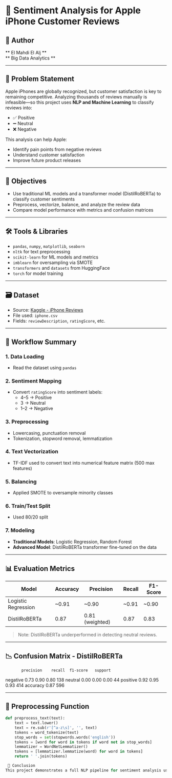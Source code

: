 # 📱 Sentiment Analysis for Apple iPhone Customer Reviews

## 👤 Author
** El Mahdi El Alj **  
** Big Data Analytics **

---

## 🧩 Problem Statement

Apple iPhones are globally recognized, but customer satisfaction is key to remaining competitive. Analyzing thousands of reviews manually is infeasible—so this project uses **NLP and Machine Learning** to classify reviews into:

- ✅ Positive
- ➖ Neutral
- ❌ Negative

This analysis can help Apple:
- Identify pain points from negative reviews
- Understand customer satisfaction
- Improve future product releases

---

## 🎯 Objectives

- Use traditional ML models and a transformer model (DistilRoBERTa) to classify customer sentiments
- Preprocess, vectorize, balance, and analyze the review data
- Compare model performance with metrics and confusion matrices

---

## 🛠️ Tools & Libraries

- `pandas`, `numpy`, `matplotlib`, `seaborn`
- `nltk` for text preprocessing
- `scikit-learn` for ML models and metrics
- `imblearn` for oversampling via SMOTE
- `transformers` and `datasets` from HuggingFace
- `torch` for model training

---

## 🗃️ Dataset

- Source: [Kaggle - iPhone Reviews](https://www.kaggle.com/datasets/mrmars1010/iphone-customer-reviews-nlp/data)
- File used: `iphone.csv`
- Fields: `reviewDescription`, `ratingScore`, etc.

---

## 🧪 Workflow Summary

### 1. **Data Loading**
- Read the dataset using `pandas`

### 2. **Sentiment Mapping**
- Convert `ratingScore` into sentiment labels:
  - 4–5 → Positive
  - 3   → Neutral
  - 1–2 → Negative

### 3. **Preprocessing**
- Lowercasing, punctuation removal
- Tokenization, stopword removal, lemmatization

### 4. **Text Vectorization**
- TF-IDF used to convert text into numerical feature matrix (500 max features)

### 5. **Balancing**
- Applied SMOTE to oversample minority classes

### 6. **Train/Test Split**
- Used 80/20 split

### 7. **Modeling**
- **Traditional Models**: Logistic Regression, Random Forest
- **Advanced Model**: DistilRoBERTa transformer fine-tuned on the data

---

## 📊 Evaluation Metrics

| Model              | Accuracy | Precision | Recall | F1-Score |
|-------------------|----------|-----------|--------|----------|
| Logistic Regression | ~0.91     | ~0.90      | ~0.91   | ~0.90     |
| DistilRoBERTa       | 0.87     | 0.81 (weighted) | 0.87   | 0.83     |

> Note: DistilRoBERTa underperformed in detecting neutral reviews.

---

## 📉 Confusion Matrix - DistilRoBERTa

           precision    recall  f1-score   support
negative 0.73 0.90 0.80 138
neutral 0.00 0.00 0.00 44
positive 0.92 0.95 0.93 414
accuracy 0.87 596


---

## 🧼 Preprocessing Function

```python
def preprocess_text(text):
    text = text.lower()
    text = re.sub(r'[^a-z\s]', '', text)
    tokens = word_tokenize(text)
    stop_words = set(stopwords.words('english'))
    tokens = [word for word in tokens if word not in stop_words]
    lemmatizer = WordNetLemmatizer()
    tokens = [lemmatizer.lemmatize(word) for word in tokens]
    return ' '.join(tokens)

 📌 Conclusion
This project demonstrates a full NLP pipeline for sentiment analysis using both traditional ML and transformer-based models. Despite the strong performance of DistilRoBERTa, simple models like Logistic Regression still provide excellent accuracy with minimal complexity.
